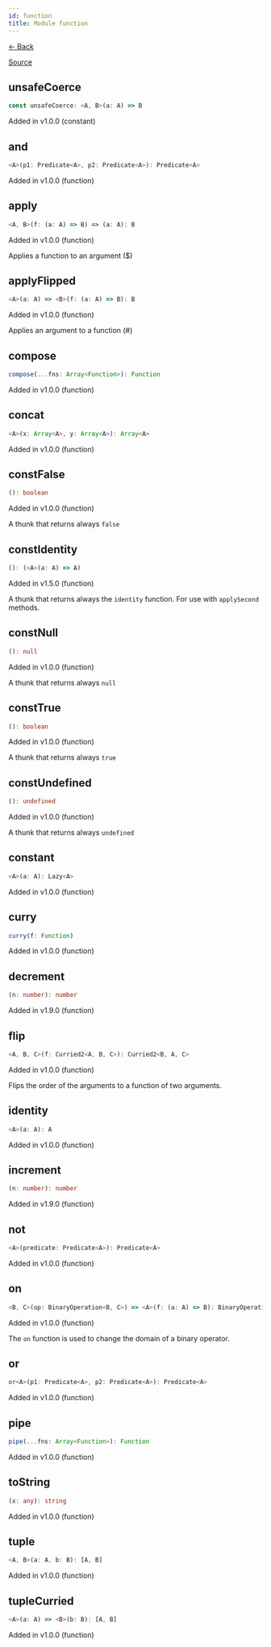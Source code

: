 ```yaml
---
id: function
title: Module function
---
```


[← Back](.)

[Source](https://github.com/gcanti/fp-ts/blob/master/src/function.ts)

## unsafeCoerce

```ts
const unsafeCoerce: <A, B>(a: A) => B
```

Added in v1.0.0 (constant)

## and

```ts
<A>(p1: Predicate<A>, p2: Predicate<A>): Predicate<A>
```

Added in v1.0.0 (function)

## apply

```ts
<A, B>(f: (a: A) => B) => (a: A): B
```

Added in v1.0.0 (function)

Applies a function to an argument ($)

## applyFlipped

```ts
<A>(a: A) => <B>(f: (a: A) => B): B
```

Added in v1.0.0 (function)

Applies an argument to a function (#)

## compose

```ts
compose(...fns: Array<Function>): Function
```

Added in v1.0.0 (function)

## concat

```ts
<A>(x: Array<A>, y: Array<A>): Array<A>
```

Added in v1.0.0 (function)

## constFalse

```ts
(): boolean
```

Added in v1.0.0 (function)

A thunk that returns always `false`

## constIdentity

```ts
(): (<A>(a: A) => A)
```

Added in v1.5.0 (function)

A thunk that returns always the `identity` function.
For use with `applySecond` methods.

## constNull

```ts
(): null
```

Added in v1.0.0 (function)

A thunk that returns always `null`

## constTrue

```ts
(): boolean
```

Added in v1.0.0 (function)

A thunk that returns always `true`

## constUndefined

```ts
(): undefined
```

Added in v1.0.0 (function)

A thunk that returns always `undefined`

## constant

```ts
<A>(a: A): Lazy<A>
```

Added in v1.0.0 (function)

## curry

```ts
curry(f: Function)
```

Added in v1.0.0 (function)

## decrement

```ts
(n: number): number
```

Added in v1.9.0 (function)

## flip

```ts
<A, B, C>(f: Curried2<A, B, C>): Curried2<B, A, C>
```

Added in v1.0.0 (function)

Flips the order of the arguments to a function of two arguments.

## identity

```ts
<A>(a: A): A
```

Added in v1.0.0 (function)

## increment

```ts
(n: number): number
```

Added in v1.9.0 (function)

## not

```ts
<A>(predicate: Predicate<A>): Predicate<A>
```

Added in v1.0.0 (function)

## on

```ts
<B, C>(op: BinaryOperation<B, C>) => <A>(f: (a: A) => B): BinaryOperation<A, C>
```

Added in v1.0.0 (function)

The `on` function is used to change the domain of a binary operator.

## or

```ts
or<A>(p1: Predicate<A>, p2: Predicate<A>): Predicate<A>
```

Added in v1.0.0 (function)

## pipe

```ts
pipe(...fns: Array<Function>): Function
```

Added in v1.0.0 (function)

## toString

```ts
(x: any): string
```

Added in v1.0.0 (function)

## tuple

```ts
<A, B>(a: A, b: B): [A, B]
```

Added in v1.0.0 (function)

## tupleCurried

```ts
<A>(a: A) => <B>(b: B): [A, B]
```

Added in v1.0.0 (function)
